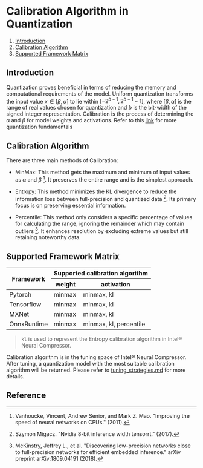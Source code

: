 # Calibration Algorithm in Quantization

1. [Introduction](#introduction)
2. [Calibration Algorithm](#calibration-algorithm)
3. [Supported Framework Matrix](#supported-framework-matrix)

## Introduction

Quantization proves beneficial in terms of reducing the memory and computational requirements of the model. Uniform quantization transforms the input value $x ∈ [β, α]$ to lie within $[−2^{b−1}, 2^{b−1} − 1]$, where $[β, α]$ is the range of real values chosen for quantization and $b$ is the bit-width of the signed integer representation. Calibration is the process of determining the $α$ and $β$ for model weights and activations. Refer to this [link](https://github.com/intel/neural-compressor/blob/master/docs/source/quantization.md#quantization-fundamentals) for more quantization fundamentals

## Calibration Algorithm

There are three main methods of Calibration:

- MinMax: This method gets the maximum and minimum of input values as $α$ and $β$ [^1]. It preserves the entire range and is the simplest approach.

- Entropy: This method minimizes the KL divergence to reduce the information loss between full-precision and quantized data [^2]. Its primary focus is on preserving essential information.

- Percentile: This method only considers a specific percentage of values for calculating the range, ignoring the remainder which may contain outliers [^3]. It enhances resolution by excluding extreme values but still retaining noteworthy data.

## Supported Framework Matrix

<table>
<thead>
  <tr>
    <th rowspan="2">Framework</th>
    <th colspan="2">Supported calibration algorithm</th>
  </tr>
  <tr>
    <th>weight</th>
    <th>activation</th>
  </tr>
</thead>
<tbody>
  <tr>
    <td>Pytorch</td>
    <td>minmax</td>
    <td>minmax, kl</td>
  </tr>
  <tr>
    <td>Tensorflow</td>
    <td>minmax</td>
    <td>minmax, kl</td>
  </tr>
  <tr>
    <td>MXNet</td>
    <td>minmax</td>
    <td>minmax, kl</td>
  </tr>
  <tr>
    <td>OnnxRuntime</td>
    <td>minmax</td>
    <td>minmax, kl, percentile</td>
  </tr>
</tbody>
</table>

> `kl` is used to represent the Entropy calibration algorithm in Intel® Neural Compressor.

Calibration algorithm is in the tuning space of Intel® Neural Compressor. After tuning, a quantization model with the most suitable calibration algorithm will be returned. Please refer to [tuning_strategies.md](https://github.com/intel/neural-compressor/blob/master/docs/source/tuning_strategies.md#tuning-space) for more details.

## Reference

[^1]: Vanhoucke, Vincent, Andrew Senior, and Mark Z. Mao. "Improving the speed of neural networks on CPUs." (2011).

[^2]: Szymon Migacz. "Nvidia 8-bit inference width tensorrt." (2017).

[^3]: McKinstry, Jeffrey L., et al. "Discovering low-precision networks close to full-precision networks for efficient embedded inference." arXiv preprint arXiv:1809.04191 (2018).
